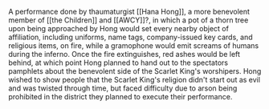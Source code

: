 A performance done by thaumaturgist [[Hana Hong]], a more benevolent member of [[the Children]] and [[AWCY]]?, in which a pot of a thorn tree upon being approached by Hong would set every nearby object of affiliation, including uniforms, name tags, company-issued key cards, and religious items, on fire, while a gramophone would emit screams of humans during the inferno. Once the fire extinguishes, red ashes would be left behind, at which point Hong planned to hand out to the spectators pamphlets about the benevolent side of the Scarlet King's worshipers. Hong wished to show people that the Scarlet King's religion didn't start out as evil and was twisted through time, but faced difficulty due to arson being prohibited in the district they planned to execute their performance.